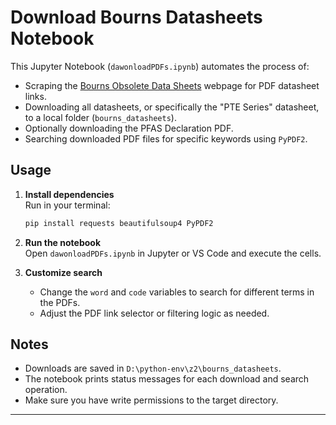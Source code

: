# Download Bourns Datasheets Notebook

This Jupyter Notebook (`dawonloadPDFs.ipynb`) automates the process of:

- Scraping the [Bourns Obsolete Data Sheets](https://bourns.com/resources/obsolete-data-sheets) webpage for PDF datasheet links.
- Downloading all datasheets, or specifically the "PTE Series" datasheet, to a local folder (`bourns_datasheets`).
- Optionally downloading the PFAS Declaration PDF.
- Searching downloaded PDF files for specific keywords using `PyPDF2`.

## Usage

1. **Install dependencies**  
   Run in your terminal:
   ```sh
   pip install requests beautifulsoup4 PyPDF2
   ```

2. **Run the notebook**  
   Open `dawonloadPDFs.ipynb` in Jupyter or VS Code and execute the cells.

3. **Customize search**  
   - Change the `word` and `code` variables to search for different terms in the PDFs.
   - Adjust the PDF link selector or filtering logic as needed.

## Notes

- Downloads are saved in `D:\python-env\z2\bourns_datasheets`.
- The notebook prints status messages for each download and search operation.
- Make sure you have write permissions to the target directory.

---

